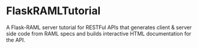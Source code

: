 # FlaskRAMLTutorial
A Flask-RAML server tutorial for RESTFul APIs that generates client &amp; server side code from RAML specs and builds interactive HTML documentation for the API.

